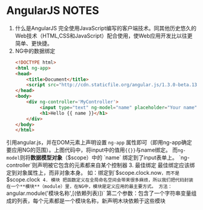 # AngularJS NOTES
1. 什么是AngularJS
    完全使用JavaScript编写的客户端技术。同其他历史悠久的Web技术（HTML,CSS和JavaScript）配合使用，使Web应用开发比以往更简单、更快捷。
2. NG中的数据绑定
    ```html
    <!DOCTYPE html>
    <html ng-app>
    <head>
        <title>Document</title>
        <script src="http://cdn.staticfile.org/angular.js/1.3.0-beta.13/angular.js"></script>
    </head>
    <body>
        <div ng-controller='MyController'>
             <input type="text" ng-model="name" placeholder="Your name">
             <h1>Hello {{ name }}</h1>
        </div>
    </body>
    </html>
    ```
  引用angular.js，并在DOM元素上声明设置 `ng-app` 属性即可（即用ng-app确定要应用NG的范围）。上图代码中，将input中的值用`{{}}`与name绑定。
  而`ng-model`则将**数据模型对象**（$scope）中的 `name` 绑定到了input表单上。
  `ng-controller`则声明被它包含的元素都来自某个控制器
3. 最佳绑定
  最佳绑定应该绑定到对象属性上，而非对象本身。
  如：绑定到`$scope.clock.now`，而不是`$scope.clock`
4. 模块
  把函数定义在全局命名空间会带来很多麻烦，所以我们把代码封装在一个**模块**（module）里，在NG中，模块是定义应用的最主要方式。
  方法：`angular.module('模块名称',[(依赖列表)])`
  第二个参数：包含了一个字符串变量组成的列表，每个元素都是一个模块名称，新声明木块依赖于这些模块
